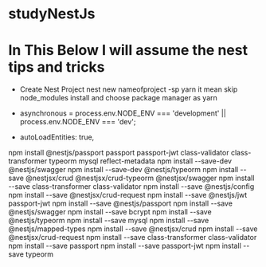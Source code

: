 # studyNestJs

# In This Below I will assume the nest tips and tricks

* Create Nest Project
nest new nameofproject -sp yarn
it mean skip node_modules install and choose package manager as yarn
 
* asynchronous = process.env.NODE_ENV === 'development' || process.env.NODE_ENV === 'dev';
* autoLoadEntities: true,


npm install @nestjs/passport passport passport-jwt class-validator class-transformer typeorm mysql reflect-metadata
npm install --save-dev @nestjs/swagger
npm install --save-dev @nestjs/typeorm
npm install --save @nestjsx/crud @nestjsx/crud-typeorm @nestjsx/swagger
npm install --save class-transformer class-validator
npm install --save @nestjs/config
npm install --save @nestjsx/crud-request
npm install --save @nestjs/jwt passport-jwt
npm install --save @nestjs/passport
npm install --save @nestjs/swagger
npm install --save bcrypt
npm install --save @nestjs/typeorm
npm install --save mysql
npm install --save @nestjs/mapped-types
npm install --save @nestjsx/crud
npm install --save @nestjsx/crud-request
npm install --save class-transformer class-validator
npm install --save passport
npm install --save passport-jwt
npm install --save typeorm

